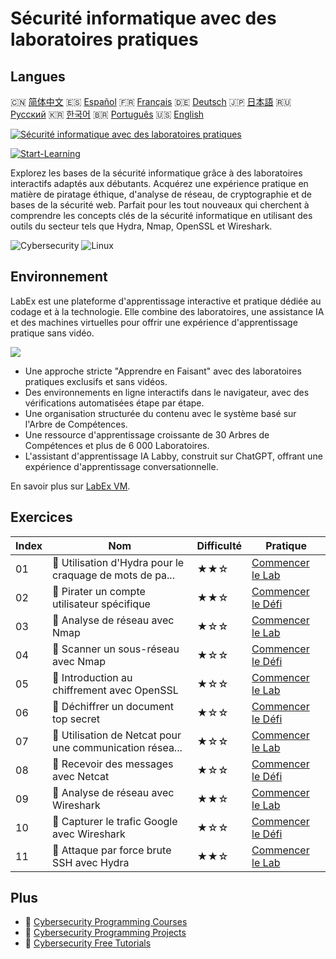 # Sécurité informatique avec des laboratoires pratiques

## Langues

🇨🇳 [简体中文](README_zh.md) 🇪🇸 [Español](README_es.md) 🇫🇷 [Français](README_fr.md) 🇩🇪 [Deutsch](README_de.md) 🇯🇵 [日本語](README_ja.md) 🇷🇺 [Русский](README_ru.md) 🇰🇷 [한국어](README_ko.md) 🇧🇷 [Português](README_pt.md) 🇺🇸 [English](README.md) 

[![Sécurité informatique avec des laboratoires pratiques](https://cover-creator.labex.io/cybersecurity-labs-for-beginners.png?lang=fr)](https://labex.io/fr/courses/cybersecurity-labs-for-beginners)

[![Start-Learning](https://img.shields.io/badge/Start-Learning-whitesmoke?style=for-the-badge)](https://labex.io/fr/courses/cybersecurity-labs-for-beginners)

Explorez les bases de la sécurité informatique grâce à des laboratoires interactifs adaptés aux débutants. Acquérez une expérience pratique en matière de piratage éthique, d'analyse de réseau, de cryptographie et de bases de la sécurité web. Parfait pour les tout nouveaux qui cherchent à comprendre les concepts clés de la sécurité informatique en utilisant des outils du secteur tels que Hydra, Nmap, OpenSSL et Wireshark.

![Cybersecurity](https://img.shields.io/badge/Cybersecurity-whitesmoke?style=for-the-badge&logo=cybersecurity)
![Linux](https://img.shields.io/badge/Linux-whitesmoke?style=for-the-badge&logo=linux)


## Environnement

LabEx est une plateforme d'apprentissage interactive et pratique dédiée au codage et à la technologie. Elle combine des laboratoires, une assistance IA et des machines virtuelles pour offrir une expérience d'apprentissage pratique sans vidéo.

![](https://tutorial-screenshot.getvm.io/images/vm-1725247253.png)

- Une approche stricte "Apprendre en Faisant" avec des laboratoires pratiques exclusifs et sans vidéos.
- Des environnements en ligne interactifs dans le navigateur, avec des vérifications automatisées étape par étape.
- Une organisation structurée du contenu avec le système basé sur l'Arbre de Compétences.
- Une ressource d'apprentissage croissante de 30 Arbres de Compétences et plus de 6 000 Laboratoires.
- L'assistant d'apprentissage IA Labby, construit sur ChatGPT, offrant une expérience d'apprentissage conversationnelle.

En savoir plus sur [LabEx VM](https://support.labex.io/using-labex/virtual-machine).

## Exercices

|   Index | Nom                                                      | Difficulté   | Pratique                                                                                                                             |
|---------|----------------------------------------------------------|--------------|--------------------------------------------------------------------------------------------------------------------------------------|
|      01 | 📖 Utilisation d'Hydra pour le craquage de mots de pa... | ★★☆          | <a target='_blank' href='https://labex.io/fr/tutorials/linux-using-hydra-to-crack-passwords-415960'>Commencer le Lab</a>             |
|      02 | 🎯 Pirater un compte utilisateur spécifique              | ★★☆          | <a target='_blank' href='https://labex.io/fr/tutorials/linux-cracking-a-specific-user-account-415951'>Commencer le Défi</a>          |
|      03 | 📖 Analyse de réseau avec Nmap                           | ★☆☆          | <a target='_blank' href='https://labex.io/fr/tutorials/nmap-network-scanning-with-nmap-415959'>Commencer le Lab</a>                  |
|      04 | 🎯 Scanner un sous-réseau avec Nmap                      | ★☆☆          | <a target='_blank' href='https://labex.io/fr/tutorials/nmap-scanning-subnet-with-nmap-415954'>Commencer le Défi</a>                  |
|      05 | 📖 Introduction au chiffrement avec OpenSSL              | ★☆☆          | <a target='_blank' href='https://labex.io/fr/tutorials/linux-introduction-to-encryption-with-openssl-415957'>Commencer le Lab</a>    |
|      06 | 🎯 Déchiffrer un document top secret                     | ★☆☆          | <a target='_blank' href='https://labex.io/fr/tutorials/linux-decrypting-top-secret-document-415952'>Commencer le Défi</a>            |
|      07 | 📖 Utilisation de Netcat pour une communication résea... | ★☆☆          | <a target='_blank' href='https://labex.io/fr/labs/linux-using-netcat-for-simple-network-communication-415961'>Commencer le Lab</a>   |
|      08 | 🎯 Recevoir des messages avec Netcat                     | ★☆☆          | <a target='_blank' href='https://labex.io/fr/tutorials/linux-receive-messages-using-netcat-415953'>Commencer le Défi</a>             |
|      09 | 📖 Analyse de réseau avec Wireshark                      | ★★☆          | <a target='_blank' href='https://labex.io/fr/tutorials/wireshark-network-analysis-with-wireshark-415958'>Commencer le Lab</a>        |
|      10 | 🎯 Capturer le trafic Google avec Wireshark              | ★☆☆          | <a target='_blank' href='https://labex.io/fr/tutorials/wireshark-capture-google-traffic-with-wireshark-415948'>Commencer le Défi</a> |
|      11 | 📖 Attaque par force brute SSH avec Hydra                | ★★☆          | <a target='_blank' href='https://labex.io/fr/tutorials/hydra-brute-force-ssh-in-hydra-549926'>Commencer le Lab</a>                   |

## Plus

- 🔗 [Cybersecurity Programming Courses](https://github.com/labex-labs/awesome-programming-courses)
- 🔗 [Cybersecurity Programming Projects](https://github.com/labex-labs/awesome-programming-projects)
- 🔗 [Cybersecurity Free Tutorials](https://github.com/labex-labs/cybersecurity-free-tutorials)

